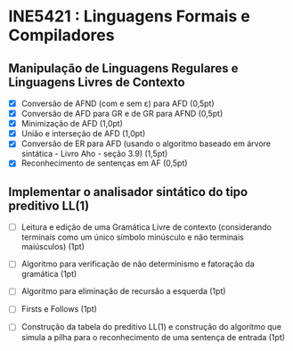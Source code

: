 
# INE5421 : Linguagens Formais e Compiladores

## Manipulação de Linguagens Regulares e Linguagens Livres de Contexto

 - [x]  Conversão de AFND (com e sem ε) para AFD (0,5pt)
 - [x]  Conversão de AFD para GR e de GR para AFND (0,5pt) 
 - [x]  Minimização de AFD (1,0pt) 
 - [x]  União e interseção de AFD (1,0pt)
 - [x]  Conversão de ER para AFD (usando o algoritmo baseado em árvore sintática - Livro Aho - seção 3.9) (1,5pt)
 - [x]  Reconhecimento de sentenças em AF (0,5pt)
 
 ## Implementar o analisador sintático do tipo preditivo LL(1)
 
 - [ ] Leitura e edição de uma Gramática Livre de contexto (considerando terminais como um único símbolo minúsculo e não terminais maiúsculos) (1pt) 
 - [ ] Algoritmo para verificação de não determinismo e fatoração da gramática (1pt) 
 - [ ] Algoritmo para eliminação de recursão a esquerda (1pt)
 - [ ] Firsts e Follows (1pt)
 - [ ] Construção da tabela do preditivo LL(1) e construção do algoritmo que simula a pilha para o reconhecimento de uma sentença de entrada (1pt)

